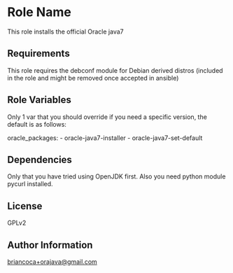 Role Name
========

This role installs the official Oracle java7

Requirements
------------

This role requires the debconf module for Debian derived distros (included in the role and might be removed once accepted in ansible)

Role Variables
--------------

Only 1 var that you should override if you need a specific version, the default is as follows:

oracle_packages:
    - oracle-java7-installer
    - oracle-java7-set-default

Dependencies
------------

Only that you have tried using OpenJDK first.
Also you need python module pycurl installed.

License
-------

GPLv2

Author Information
------------------

briancoca+orajava@gmail.com
